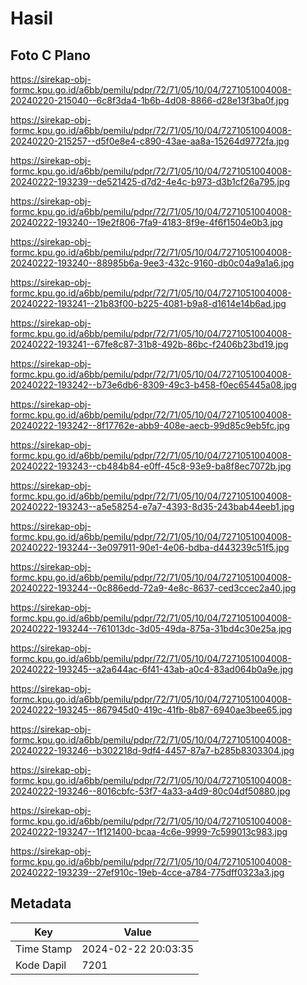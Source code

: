 # Hasil

## Foto C Plano

https://sirekap-obj-formc.kpu.go.id/a6bb/pemilu/pdpr/72/71/05/10/04/7271051004008-20240220-215040--6c8f3da4-1b6b-4d08-8866-d28e13f3ba0f.jpg

https://sirekap-obj-formc.kpu.go.id/a6bb/pemilu/pdpr/72/71/05/10/04/7271051004008-20240220-215257--d5f0e8e4-c890-43ae-aa8a-15264d9772fa.jpg

https://sirekap-obj-formc.kpu.go.id/a6bb/pemilu/pdpr/72/71/05/10/04/7271051004008-20240222-193239--de521425-d7d2-4e4c-b973-d3b1cf26a795.jpg

https://sirekap-obj-formc.kpu.go.id/a6bb/pemilu/pdpr/72/71/05/10/04/7271051004008-20240222-193240--19e2f806-7fa9-4183-8f9e-4f6f1504e0b3.jpg

https://sirekap-obj-formc.kpu.go.id/a6bb/pemilu/pdpr/72/71/05/10/04/7271051004008-20240222-193240--88985b6a-9ee3-432c-9160-db0c04a9a1a6.jpg

https://sirekap-obj-formc.kpu.go.id/a6bb/pemilu/pdpr/72/71/05/10/04/7271051004008-20240222-193241--21b83f00-b225-4081-b9a8-d1614e14b6ad.jpg

https://sirekap-obj-formc.kpu.go.id/a6bb/pemilu/pdpr/72/71/05/10/04/7271051004008-20240222-193241--67fe8c87-31b8-492b-86bc-f2406b23bd19.jpg

https://sirekap-obj-formc.kpu.go.id/a6bb/pemilu/pdpr/72/71/05/10/04/7271051004008-20240222-193242--b73e6db6-8309-49c3-b458-f0ec65445a08.jpg

https://sirekap-obj-formc.kpu.go.id/a6bb/pemilu/pdpr/72/71/05/10/04/7271051004008-20240222-193242--8f17762e-abb9-408e-aecb-99d85c9eb5fc.jpg

https://sirekap-obj-formc.kpu.go.id/a6bb/pemilu/pdpr/72/71/05/10/04/7271051004008-20240222-193243--cb484b84-e0ff-45c8-93e9-ba8f8ec7072b.jpg

https://sirekap-obj-formc.kpu.go.id/a6bb/pemilu/pdpr/72/71/05/10/04/7271051004008-20240222-193243--a5e58254-e7a7-4393-8d35-243bab44eeb1.jpg

https://sirekap-obj-formc.kpu.go.id/a6bb/pemilu/pdpr/72/71/05/10/04/7271051004008-20240222-193244--3e097911-90e1-4e06-bdba-d443239c51f5.jpg

https://sirekap-obj-formc.kpu.go.id/a6bb/pemilu/pdpr/72/71/05/10/04/7271051004008-20240222-193244--0c886edd-72a9-4e8c-8637-ced3ccec2a40.jpg

https://sirekap-obj-formc.kpu.go.id/a6bb/pemilu/pdpr/72/71/05/10/04/7271051004008-20240222-193244--761013dc-3d05-49da-875a-31bd4c30e25a.jpg

https://sirekap-obj-formc.kpu.go.id/a6bb/pemilu/pdpr/72/71/05/10/04/7271051004008-20240222-193245--a2a644ac-6f41-43ab-a0c4-83ad064b0a9e.jpg

https://sirekap-obj-formc.kpu.go.id/a6bb/pemilu/pdpr/72/71/05/10/04/7271051004008-20240222-193245--867945d0-419c-41fb-8b87-6940ae3bee65.jpg

https://sirekap-obj-formc.kpu.go.id/a6bb/pemilu/pdpr/72/71/05/10/04/7271051004008-20240222-193246--b302218d-9df4-4457-87a7-b285b8303304.jpg

https://sirekap-obj-formc.kpu.go.id/a6bb/pemilu/pdpr/72/71/05/10/04/7271051004008-20240222-193246--8016cbfc-53f7-4a33-a4d9-80c04df50880.jpg

https://sirekap-obj-formc.kpu.go.id/a6bb/pemilu/pdpr/72/71/05/10/04/7271051004008-20240222-193247--1f121400-bcaa-4c6e-9999-7c599013c983.jpg

https://sirekap-obj-formc.kpu.go.id/a6bb/pemilu/pdpr/72/71/05/10/04/7271051004008-20240222-193239--27ef910c-19eb-4cce-a784-775dff0323a3.jpg


## Metadata

| Key        | Value               |
| ---------- | ------------------- |
| Time Stamp | 2024-02-22 20:03:35 |
| Kode Dapil | 7201                |



